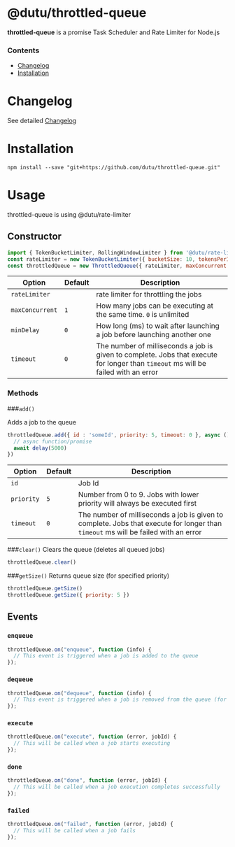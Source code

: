 @dutu/throttled-queue
====

**throttled-queue** is a promise Task Scheduler and Rate Limiter for Node.js


### Contents
* [Changelog](#changelog)
* [Installation](#installation)


# Changelog

See detailed [Changelog](CHANGELOG.md)

# Installation

```
npm install --save "git+https://github.com/dutu/throttled-queue.git"
```

# Usage

throttled-queue is using @dutu/rate-limiter 

## Constructor

```js
import { TokenBucketLimiter, RollingWindowLimiter } from '@dutu/rate-limiter'
const rateLimiter = new TokenBucketLimiter({ bucketSize: 10, tokensPerInterval: 1, interval: 'sec'})
const throttledQueue = new ThrottledQueue({ rateLimiter, maxConcurrent: 1, minDelay: 0, timeout: 0 })

```

| Option         | Default | Description |
|----------------|---------|-------------|
| `rateLimiter`  |         | rate limiter for throttling the jobs |
| `maxConcurrent`| `1`     | How many jobs can be executing at the same time. `0` is unlimited  |
| `minDelay`     | `0`     | How long (ms) to wait after launching a job before launching another one |
| `timeout`      | `0`     | The number of milliseconds a job is given to complete. Jobs that execute for longer than `timeout` ms will be failed with an error |


### Methods

###`add()`

Adds a job to the queue

```js
throttledQueue.add({ id : 'someId', priority: 5, timeout: 0 }, async () => {
  // async function/promise
  await delay(5000)
})
```

| Option     | Default | Description |
|------------|---------|-------------|
| `id`       |         | Job Id |
| `priority` | `5`     | Number from 0 to 9. Jobs with lower priority will always be executed first |
| `timeout`  | `0`     | The number of milliseconds a job is given to complete. Jobs that execute for longer than `timeout` ms will be failed with an error |


###`clear()`
Clears the queue (deletes all queued jobs)

```js
throttledQueue.clear()
```

###`getSize()`
Returns queue size (for specified priority)

```js
throttledQueue.getSize()
throttledQueue.getSize({ priority: 5 })
```

## Events

### `enqueue`
```js
throttledQueue.on("enqueue", function (info) {
  // This event is triggered when a job is added to the queue
});
```

### `dequeue`
```js
throttledQueue.on("dequeue", function (info) {
  // This event is triggered when a job is removed from the queue (for execution)
});
```

### `execute`
```js
throttledQueue.on("execute", function (error, jobId) {
  // This will be called when a job starts executing
});
```

### `done`
```js
throttledQueue.on("done", function (error, jobId) {
  // This will be called when a job execution completes successfully
});
```

### `failed`
```js
throttledQueue.on("failed", function (error, jobId) {
  // This will be called when a job fails
});
```
